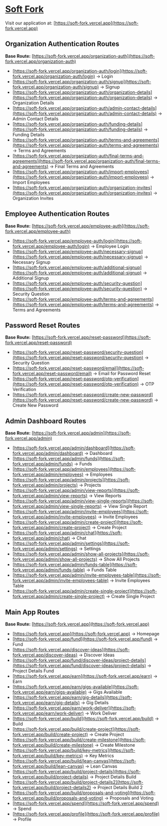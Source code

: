 # [Soft Fork](https://soft-fork.vercel.app)

Visit our application at: [https://soft-fork.vercel.app](https://soft-fork.vercel.app)

## Organization Authentication Routes
**Base Route:** [https://soft-fork.vercel.app/organization-auth](https://soft-fork.vercel.app/organization-auth)
- [https://soft-fork.vercel.app/organization-auth/login](https://soft-fork.vercel.app/organization-auth/login) → Login
- [https://soft-fork.vercel.app/organization-auth/signup](https://soft-fork.vercel.app/organization-auth/signup) → Signup
- [https://soft-fork.vercel.app/organization-auth/organization-details](https://soft-fork.vercel.app/organization-auth/organization-details) → Organization Details
- [https://soft-fork.vercel.app/organization-auth/admin-contact-details](https://soft-fork.vercel.app/organization-auth/admin-contact-details) → Admin Contact Details
- [https://soft-fork.vercel.app/organization-auth/funding-details](https://soft-fork.vercel.app/organization-auth/funding-details) → Funding Details
- [https://soft-fork.vercel.app/organization-auth/terms-and-agreements](https://soft-fork.vercel.app/organization-auth/terms-and-agreements) → Terms and Agreements
- [https://soft-fork.vercel.app/organization-auth/final-terms-and-agreements](https://soft-fork.vercel.app/organization-auth/final-terms-and-agreements) → Final Terms and Agreements
- [https://soft-fork.vercel.app/organization-auth/import-employees](https://soft-fork.vercel.app/organization-auth/import-employees) → Import Employees
- [https://soft-fork.vercel.app/organization-auth/organization-invites](https://soft-fork.vercel.app/organization-auth/organization-invites) → Organization Invites

## Employee Authentication Routes
**Base Route:** [https://soft-fork.vercel.app/employee-auth](https://soft-fork.vercel.app/employee-auth)
- [https://soft-fork.vercel.app/employee-auth/login](https://soft-fork.vercel.app/employee-auth/login) → Employee Login
- [https://soft-fork.vercel.app/employee-auth/necessary-signup](https://soft-fork.vercel.app/employee-auth/necessary-signup) → Necessary Signup
- [https://soft-fork.vercel.app/employee-auth/additional-signup](https://soft-fork.vercel.app/employee-auth/additional-signup) → Additional Signup
- [https://soft-fork.vercel.app/employee-auth/security-question](https://soft-fork.vercel.app/employee-auth/security-question) → Security Question
- [https://soft-fork.vercel.app/employee-auth/terms-and-agreements](https://soft-fork.vercel.app/employee-auth/terms-and-agreements) → Terms and Agreements

## Password Reset Routes
**Base Route:** [https://soft-fork.vercel.app/reset-password](https://soft-fork.vercel.app/reset-password)
- [https://soft-fork.vercel.app/reset-password/security-question](https://soft-fork.vercel.app/reset-password/security-question) → Security Question
- [https://soft-fork.vercel.app/reset-password/email](https://soft-fork.vercel.app/reset-password/email) → Email for Password Reset
- [https://soft-fork.vercel.app/reset-password/otp-verification](https://soft-fork.vercel.app/reset-password/otp-verification) → OTP Verification
- [https://soft-fork.vercel.app/reset-password/create-new-password](https://soft-fork.vercel.app/reset-password/create-new-password) → Create New Password

## Admin Dashboard Routes
**Base Route:** [https://soft-fork.vercel.app/admin](https://soft-fork.vercel.app/admin)
- [https://soft-fork.vercel.app/admin/dashboard](https://soft-fork.vercel.app/admin/dashboard) → Dashboard
- [https://soft-fork.vercel.app/admin/funds](https://soft-fork.vercel.app/admin/funds) → Funds
- [https://soft-fork.vercel.app/admin/employees](https://soft-fork.vercel.app/admin/employees) → Employees
- [https://soft-fork.vercel.app/admin/projects](https://soft-fork.vercel.app/admin/projects) → Projects
- [https://soft-fork.vercel.app/admin/view-reports](https://soft-fork.vercel.app/admin/view-reports) → View Reports
- [https://soft-fork.vercel.app/admin/view-single-reports](https://soft-fork.vercel.app/admin/view-single-reports) → View Single Report
- [https://soft-fork.vercel.app/admin/invite-employees](https://soft-fork.vercel.app/admin/invite-employees) → Invite Employees
- [https://soft-fork.vercel.app/admin/create-project](https://soft-fork.vercel.app/admin/create-project) → Create Project
- [https://soft-fork.vercel.app/admin/chat](https://soft-fork.vercel.app/admin/chat) → Chat
- [https://soft-fork.vercel.app/admin/settings](https://soft-fork.vercel.app/admin/settings) → Settings
- [https://soft-fork.vercel.app/admin/show-all-projects](https://soft-fork.vercel.app/admin/show-all-projects) → Show All Projects
- [https://soft-fork.vercel.app/admin/funds-table](https://soft-fork.vercel.app/admin/funds-table) → Funds Table
- [https://soft-fork.vercel.app/admin/invite-employees-table](https://soft-fork.vercel.app/admin/invite-employees-table) → Invite Employees Table
- [https://soft-fork.vercel.app/admin/create-single-project](https://soft-fork.vercel.app/admin/create-single-project) → Create Single Project

## Main App Routes
**Base Route:** [https://soft-fork.vercel.app](https://soft-fork.vercel.app)
- [https://soft-fork.vercel.app](https://soft-fork.vercel.app) → Homepage
- [https://soft-fork.vercel.app/fund](https://soft-fork.vercel.app/fund) → Fund
- [https://soft-fork.vercel.app/discover-ideas](https://soft-fork.vercel.app/discover-ideas) → Discover Ideas
- [https://soft-fork.vercel.app/fund/discover-ideas/project-details](https://soft-fork.vercel.app/fund/discover-ideas/project-details) → Project Details Fund
- [https://soft-fork.vercel.app/earn](https://soft-fork.vercel.app/earn) → Earn
- [https://soft-fork.vercel.app/earn/gigs-available](https://soft-fork.vercel.app/earn/gigs-available) → Gigs Available
- [https://soft-fork.vercel.app/earn/gig-details](https://soft-fork.vercel.app/earn/gig-details) → Gig Details
- [https://soft-fork.vercel.app/earn/work-deliver](https://soft-fork.vercel.app/earn/work-deliver) → Work Deliver
- [https://soft-fork.vercel.app/build](https://soft-fork.vercel.app/build) → Build
- [https://soft-fork.vercel.app/build/create-project](https://soft-fork.vercel.app/build/create-project) → Create Project
- [https://soft-fork.vercel.app/build/create-milestone](https://soft-fork.vercel.app/build/create-milestone) → Create Milestone
- [https://soft-fork.vercel.app/build/key-metrics](https://soft-fork.vercel.app/build/key-metrics) → Key Metrics
- [https://soft-fork.vercel.app/build/lean-canvas](https://soft-fork.vercel.app/build/lean-canvas) → Lean Canvas
- [https://soft-fork.vercel.app/build/project-details](https://soft-fork.vercel.app/build/project-details) → Project Details Build
- [https://soft-fork.vercel.app/build/project-details2](https://soft-fork.vercel.app/build/project-details2) → Project Details Build 2
- [https://soft-fork.vercel.app/build/proposals-and-voting](https://soft-fork.vercel.app/build/proposals-and-voting) → Proposals and Voting
- [https://soft-fork.vercel.app/spend](https://soft-fork.vercel.app/spend) → Spend
- [https://soft-fork.vercel.app/profile](https://soft-fork.vercel.app/profile) → Profile
